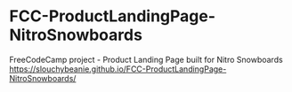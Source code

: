 # FCC-ProductLandingPage-NitroSnowboards
FreeCodeCamp project - Product Landing Page built for Nitro Snowboards
https://slouchybeanie.github.io/FCC-ProductLandingPage-NitroSnowboards/
